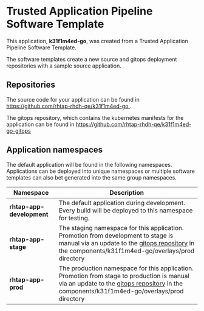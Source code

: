 # Trusted Application Pipeline Software Template

This application, **k31f1m4ed-go**, was created from a Trusted Application Pipeline Software Template.

The software templates create a new source and gitops deployment repositories with a sample source application. 

## Repositories

The source code for your application can be found in [https://github.com/rhtap-rhdh-qe/k31f1m4ed-go ](https://github.com/rhtap-rhdh-qe/k31f1m4ed-go ).
 
The gitops repository, which contains the kubernetes manifests for the application can be found in 
[https://github.com/rhtap-rhdh-qe/k31f1m4ed-go-gitops ](https://github.com/rhtap-rhdh-qe/k31f1m4ed-go-gitops ) 

## Application namespaces 

The default application will be found in the following namespaces. Applications can be deployed into unique namespaces or multiple software templates can also bet generated into the same group namespaces.  

|  Namespace   |  Description   |  
| -------- | -------- |   
| **rhtap-app-development** | The default application during development. Every build will be deployed to this namespace for testing. | 
| **rhtap-app-stage** | The staging namespace for this application. Promotion from development to stage is manual via an update to the [gitops repository](https://github.com/rhtap-rhdh-qe/k31f1m4ed-go-gitops ) in the components/k31f1m4ed-go/overlays/prod directory |  
| **rhtap-app-prod** | The production namespace for this application. Promotion from stage to production is manual via an update to the [gitops repository](https://github.com/rhtap-rhdh-qe/k31f1m4ed-go-gitops ) in the components/k31f1m4ed-go/overlays/prod directory | 